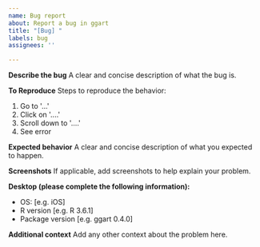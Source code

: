 ```yaml
---
name: Bug report
about: Report a bug in ggart
title: "[Bug] "
labels: bug
assignees: ''

---
```


**Describe the bug**
A clear and concise description of what the bug is.

**To Reproduce**
Steps to reproduce the behavior:
1. Go to '...'
2. Click on '....'
3. Scroll down to '....'
4. See error

**Expected behavior**
A clear and concise description of what you expected to happen.

**Screenshots**
If applicable, add screenshots to help explain your problem.

**Desktop (please complete the following information):**
 - OS: [e.g. iOS]
 - R version [e.g. R 3.6.1]
 - Package version [e.g. ggart 0.4.0]

**Additional context**
Add any other context about the problem here.
